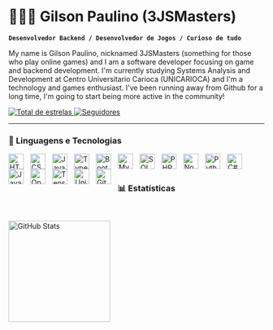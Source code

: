 # 👨🏻‍💻 Gilson Paulino (3JSMasters)

**`Desenvolvedor Backend / Desenvolvedor de Jogos / Curioso de tudo`**

My name is Gilson Paulino, nicknamed 3JSMasters (something for those who play online games) and I am a software developer focusing on game and backend development. I'm currently studying Systems Analysis and Development at Centro Universitario Carioca (UNICARIOCA) and I'm a technology and games enthusiast. I've been running away from Github for a long time, I'm going to start being more active in the community!

<p align="left">
    <a href="https://github.com/3JSMasters?tab=repositories&sort=stargazers">
        <img 
            alt="Total de estrelas" 
            title="Total de estrelas GitHub" 
            src="https://custom-icon-badges.demolab.com/github/stars/3JSMasters?color=55960c&style=for-the-badge&labelColor=488207&logo=star&label=estrelas"
        />
    </a>
    <a href="https://github.com/3JSMasters?tab=followers">
        <img 
            alt="Seguidores" 
            title="Me siga no GitHub" 
            src="https://custom-icon-badges.demolab.com/github/followers/3JSMasters?color=9370DB&labelColor=9400D3&style=for-the-badge&logo=github&label=Seguidores&logoColor=white"
        />
    </a>

</p>

---

### 🤖 Linguagens e Tecnologias

<img 
    align="left" 
    alt="HTML"
    title="HTML" 
    width="30px" 
    style="padding-right: 10px;" 
    src="https://cdn.jsdelivr.net/gh/devicons/devicon@latest/icons/html5/html5-original.svg" 
/>
<img 
    align="left" 
    alt="CSS" 
    title="CSS"
    width="30px" 
    style="padding-right: 10px;" 
    src="https://cdn.jsdelivr.net/gh/devicons/devicon@latest/icons/css3/css3-original.svg" 
/>
<img 
    align="left" 
    alt="JavaScript" 
    title="JavaScript"
    width="30px" 
    style="padding-right: 10px;" 
    src="https://cdn.jsdelivr.net/gh/devicons/devicon@latest/icons/javascript/javascript-original.svg" 
/>
<img 
    align="left" 
    alt="TypeScript"
    title="TypeScript" 
    width="30px" 
    style="padding-right: 10px;" 
    src="https://cdn.jsdelivr.net/gh/devicons/devicon@latest/icons/typescript/typescript-original.svg" 
/>
<img 
    align="left" 
    alt="Bootstrap" 
    title="Bootstrap"
    width="30px" 
    style="padding-right: 10px;" 
    src="https://cdn.jsdelivr.net/gh/devicons/devicon@latest/icons/bootstrap/bootstrap-original.svg"
/>
<img 
    align="left" 
    alt="MySQL" 
    title="MySQL"
    width="30px" 
    style="padding-right: 10px;" 
    src="https://cdn.jsdelivr.net/gh/devicons/devicon@latest/icons/mysql/mysql-original.svg"
/>
<img 
    align="left" 
    alt="SQL" 
    title="SQL"
    width="30px" 
    style="padding-right: 10px;" 
    src="https://cdn.jsdelivr.net/gh/devicons/devicon@latest/icons/azuresqldatabase/azuresqldatabase-original.svg"
/>

<img 
    align="left" 
    alt="PHP" 
    title="PHP"
    width="30px" 
    style="padding-right: 10px;" 
    src="https://cdn.jsdelivr.net/gh/devicons/devicon@latest/icons/php/php-original.svg"
/>
<img 
    align="left" 
    alt="Node Js" 
    title="Node Js"
    width="30px" 
    style="padding-right: 10px;" 
    src="https://cdn.jsdelivr.net/gh/devicons/devicon@latest/icons/nodejs/nodejs-plain.svg"
/>
<img 
    align="left" 
    alt="Python" 
    title="Python"
    width="30px" 
    style="padding-right: 10px;" 
    src="https://cdn.jsdelivr.net/gh/devicons/devicon@latest/icons/python/python-original.svg" 
/>
<img 
    align="left" 
    alt="C#" 
    title="C#"
    width="30px" 
    style="padding-right: 10px;" 
    src="https://cdn.jsdelivr.net/gh/devicons/devicon@latest/icons/csharp/csharp-original.svg" 
/>
<img 
    align="left" 
    alt="Java" 
    title="Java"
    width="30px" 
    style="padding-right: 10px;" 
    src="https://cdn.jsdelivr.net/gh/devicons/devicon@latest/icons/java/java-original-wordmark.svg" 
/>
<img 
    align="left" 
    alt="OpenCV" 
    title="OpenCV"
    width="30px" 
    style="padding-right: 10px;" 
    src="https://cdn.jsdelivr.net/gh/devicons/devicon@latest/icons/opencv/opencv-original-wordmark.svg" 
/>
<img 
    align="left" 
    alt="TensorFlow" 
    title="TensorFlow"
    width="30px" 
    style="padding-right: 10px;" 
    src="https://cdn.jsdelivr.net/gh/devicons/devicon@latest/icons/tensorflow/tensorflow-original.svg"
/>


<img 
    align="left" 
    alt="Unity" 
    title="Unity"
    width="30px" 
    style="padding-right: 10px;" 
    src="https://cdn.jsdelivr.net/gh/devicons/devicon@latest/icons/unity/unity-original.svg" 
/>

<img 
    align="left" 
    alt="Git" 
    title="Git"
    width="30px" 
    style="padding-right: 10px;" 
    src="https://cdn.jsdelivr.net/gh/devicons/devicon@latest/icons/git/git-original.svg" 
/>

<br/>
<br/>

### 📊 Estatísticas

<br/>
<p>

<img 
      align="left" 
      alt="GitHub Stats" 
      height="200" 
      style="padding-right: 10px;"
      src="https://github-readme-stats.vercel.app/api/top-langs/?username=3JSMasters&theme=cobalt&layout=compact&custom_title=Tecnologias&langs_count=9" 
  />
</p>
